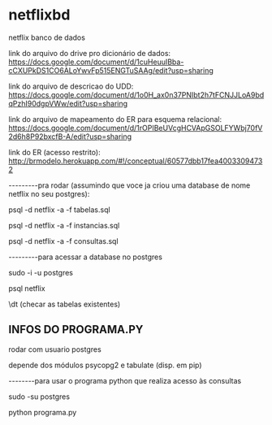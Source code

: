# netflixbd
netflix banco de dados


link do arquivo do drive pro dicionário de dados: https://docs.google.com/document/d/1cuHeuuIBba-cCXUPkDS1CO6ALoYwvFp515ENGTuSAAg/edit?usp=sharing

link do arquivo de descricao do UDD: https://docs.google.com/document/d/1o0H_ax0n37PNIbt2h7tFCNJJLoA9bdqPzhI90dgpVWw/edit?usp=sharing

link do arquivo de mapeamento do ER para esquema relacional: https://docs.google.com/document/d/1rOPIBeUVcgHCVApGSOLFYWbj70fV2d6h8P92bxcfB-A/edit?usp=sharing

link do ER (acesso restrito): http://brmodelo.herokuapp.com/#!/conceptual/60577dbb17fea40033094732


---------pra rodar (assumindo que voce ja criou uma database de nome netflix no seu postgres):

psql -d netflix -a -f tabelas.sql

psql -d netflix -a -f instancias.sql

psql -d netflix -a -f consultas.sql

---------para acessar a database no postgres

sudo -i -u postgres

psql netflix 

\dt (checar as tabelas existentes)

## INFOS DO PROGRAMA.PY

rodar com usuario postgres

depende dos módulos psycopg2 e tabulate (disp. em pip)

--------para usar o programa python que realiza acesso às consultas

sudo -su postgres

python programa.py

